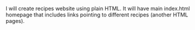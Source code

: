 I will create recipes website using plain HTML.
It will have main index.html homepage that includes links pointing to different recipes (another HTML pages).
